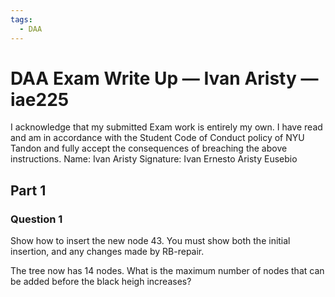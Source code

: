 ```yaml
---
tags:
  - DAA
---
```

# DAA Exam Write Up — Ivan Aristy — iae225
I acknowledge that my submitted Exam work is entirely my own. I have read and am in accordance with the Student Code of Conduct policy of NYU Tandon and fully accept the consequences of breaching the above instructions. 
Name: Ivan Aristy
Signature: Ivan Ernesto Aristy Eusebio


## Part 1
### Question 1
Show how to insert the new node 43. 
You must show both the initial insertion, and any changes made by RB-repair. 



The tree now has 14 nodes. What is the maximum number of nodes that can be added before the black heigh increases?